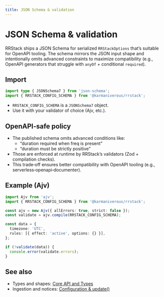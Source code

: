 ```yaml
---
title: JSON Schema & validation
---
```


# JSON Schema & validation

RRStack ships a JSON Schema for serialized `RRStackOptions` that’s suitable for OpenAPI tooling. The schema mirrors the JSON input shape and intentionally omits advanced constraints to maximize compatibility (e.g., OpenAPI generators that struggle with `anyOf` + conditional `required`).

## Import

```ts
import type { JSONSchema7 } from 'json-schema';
import { RRSTACK_CONFIG_SCHEMA } from '@karmaniverous/rrstack';
```

- `RRSTACK_CONFIG_SCHEMA` is a `JSONSchema7` object.
- Use it with your validator of choice (Ajv, etc.).

## OpenAPI‑safe policy

- The published schema omits advanced conditions like:
  - “duration required when freq is present”
  - “duration must be strictly positive”
- Those are enforced at runtime by RRStack’s validators (Zod + compilation checks).
- This trade‑off ensures better compatibility with OpenAPI tooling (e.g., serverless‑openapi‑documenter).

## Example (Ajv)

```ts
import Ajv from 'ajv';
import { RRSTACK_CONFIG_SCHEMA } from '@karmaniverous/rrstack';

const ajv = new Ajv({ allErrors: true, strict: false });
const validate = ajv.compile(RRSTACK_CONFIG_SCHEMA);

const data = {
  timezone: 'UTC',
  rules: [{ effect: 'active', options: {} }],
};

if (!validate(data)) {
  console.error(validate.errors);
}
```

## See also

- Types and shapes: [Core API and Types](./api.md#types-selected)
- Ingestion and notices: [Configuration & update()](./configuration.md#update-and-notices)
